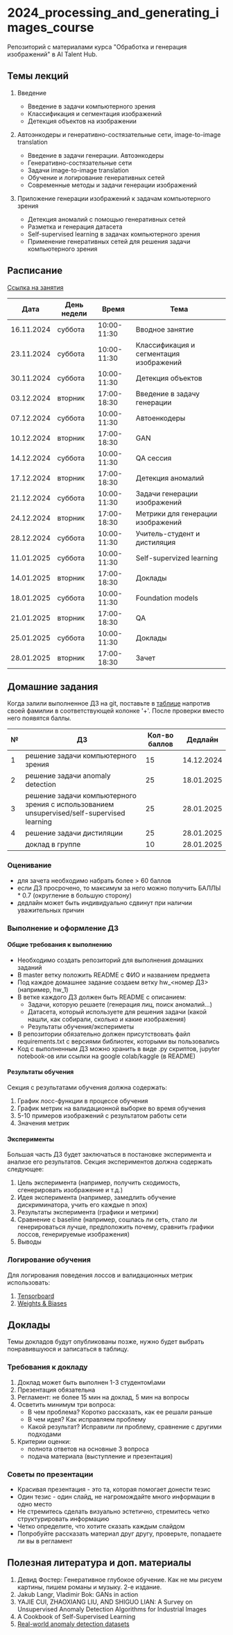 # 2024_processing_and_generating_images_course

Репозиторий с материалами курса "Обработка и генерация изображений" в AI Talent Hub.

## Темы лекций

1. Введение
    - Введение в задачи компьютерного зрения
    - Классификация и сегментация изображений
    - Детекция объектов на изображении

2. Автоэнкодеры и генеративно-состязательные сети, image-to-image translation
    - Введение в задачи генерации. Автоэнкодеры
    - Генеративно-состязательные сети
    - Задачи image-to-image translation
    - Обучение и логирование генеративных сетей
    - Современные методы и задачи генерации изображений

3. Приложение генерации изображений к задачам компьютерного зрения
    - Детекция аномалий с помощью генеративных сетей
    - Разметка и генерация датасета
    - Self-supervised learning в задачах компьютерного зрения
    - Применение генеративных сетей для решения задачи компьютерного зрения

## Расписание

[Ссылка на занятия](https://itmo.zoom.us/j/81130187786)


| Дата       | День недели | Время       | Тема                                   |
|------------|-------------|-------------|----------------------------------------|
| 16.11.2024 | суббота     | 10:00-11:30 | Вводное занятие                        |
| 23.11.2024 | суббота     | 10:00-11:30 | Классификация и сегментация изображений|
| 30.11.2024 | суббота     | 10:00-11:30 | Детекция объектов                      |
| 03.12.2024 | вторник     | 17:00-18:30 | Введение в задачу генерации            |
| 07.12.2024 | суббота     | 10:00-11:30 | Автоенкодеры                           |
| 10.12.2024 | вторник     | 17:00-18:30 | GAN                                    |
| 14.12.2024 | суббота     | 10:00-11:30 | QA сессия                              |
| 17.12.2024 | вторник     | 17:00-18:30 | Детекция аномалий                      |
| 21.12.2024 | суббота     | 10:00-11:30 | Задачи генерации изображений           |
| 24.12.2024 | вторник     | 17:00-18:30 | Метрики для генерации изображений      |
| 28.12.2024 | суббота     | 10:00-11:30 | Учитель-студент и дистиляция           |
| 11.01.2025 | суббота     | 10:00-11:30 | Self-supervized learning               |
| 14.01.2025 | вторник     | 17:00-18:30 | Доклады                                |
| 18.01.2025 | суббота     | 10:00-11:30 | Foundation models                      |
| 21.01.2025 | вторник     | 17:00-18:30 | QA                                     |
| 25.01.2025 | суббота     | 10:00-11:30 | Доклады                                |
| 28.01.2025 | вторник     | 17:00-18:30 | Зачет                                  |

## Домашние задания

Когда залили выполненное ДЗ на git, поставьте в [таблице](https://docs.google.com/spreadsheets/d/1DBVwCTdZ1kL9ZuwCPllHSJv-6mMwItmQYewBG_ODL9M/edit?gid=1860629658#gid=1860629658) напротив своей фамилии в соответствующей колонке '+'. После проверки вместо него появятся баллы.

| № | ДЗ                                                                                         | Кол-во баллов | Дедлайн    |
|---|--------------------------------------------------------------------------------------------|---------------|------------|
| 1 | решение задачи компьютерного зрения                                                        | 15            | 14.12.2024 |
| 2 | решение задачи anomaly detection                                                           | 25            | 18.01.2025 |
| 3 | решение задачи компьютерного зрения с использованием unsupervised/self-supervised learning | 25            | 28.01.2025 |
| 4 | решение задачи дистиляции                                                                  | 25            | 28.01.2025 |
|   | доклад в группе                                                                            | 10            | 28.01.2025 |

### Оценивание

- для зачета необходимо набрать более > 60 баллов
- если ДЗ просрочено, то максимум за него можно получить БАЛЛЫ * 0.7 (округление в большую сторону)
- дедлайн может быть индивидуально сдвинут при наличии уважительных причин 

### Выполнение и оформление ДЗ

#### Общие требования к выполнению

- Необходимо создать репозиторий для выполнения домашних заданий
- В master ветку положить README с ФИО и названием предмета
- Под каждое домашнее задание создаем ветку hw_<номер ДЗ> (например, hw_1)
- В ветке каждого ДЗ должен быть README с описанием:
  - Задачи, которую решаете (генерация лиц, поиск аномалий...)
  - Датасета, который используете для решения задачи (какой нашли, как собирали, сколько и какие изображения)
  - Результаты обучения/экспериметы
- В репозитории обязательно должен присутствовать файл requirements.txt  с версиями библиотек, которыми вы пользовались
- Код с выполненным ДЗ можно хранить в виде .py скриптов, jupyter notebook-ов или ссылки на google colab/kaggle (в README)

#### Результаты обучения

Секция с результатами обучения должна содержать:

1. График лосс-функции в процессе обучения
2. График метрик на валидационной выборке во время обучения
3. 5-10 примеров изображений с результатом работы сети
4. Значения метрик

#### Эксперименты

Большая часть ДЗ будет заключаться в постановке эксперимента и анализе его результатов. Секция экспериментов должна содержать следующее:

1. Цель эксперимента (например, получить сходимость, сгенерировать изображение и т.д.)
2. Идея эксперимента (например, замедлить обучение дискриминатора, учить его каждые n эпох)
3. Результаты эксперимента (графики и метрики)
4. Сравнение с baseline (например, сошлась ли сеть, стало ли генерироваться лучше, предположить почему, сравнить графики лоссов, генерируемые изображения)
5. Выводы

### Логирование обучения

Для логирования поведения лоссов и валидационных метрик использовать:

1. [Tensorboard](https://pytorch.org/tutorials/intermediate/tensorboard_tutorial.html)
2. [Weights & Biases](https://docs.wandb.ai/tutorials/pytorch)

## Доклады

Темы докладов будут опубликованы позже, нужно будет выбрать понравившуюся и записаться в таблицу.

### Требования к докладу

1. Доклад может быть выполнен 1-3 студентом\ами
2. Презентация обязательна
3. Регламент: не более 15 мин на доклад, 5 мин на вопросы
4. Осветить минимум три вопроса:
   - В чем проблема? Коротко рассказать, как ее решали раньше
   - В чем идея? Как исправляем проблему
   - Какой результат? Исправили ли проблему, сравнение с другими подходами
5. Критерии оценки:
   - полнота ответов на основные 3 вопроса
   - подача материала (выступление и презентация)

### Советы по презентации

- Красивая презентация - это та, которая помогает донести тезис
- Один тезис - один слайд, не нагромождайте много информации в одно место
- Не стремитесь сделать визуально эстетично, стремитесь четко структурировать информацию
- Четко определите, что хотите сказать каждым слайдом
- Попробуйте рассказать материал друг другу, проверьте, попадаете ли вы в регламент

## Полезная литература и доп. материалы

1. Девид Фостер: Генеративное глубокое обучение. Как не мы рисуем картины, пишем романы и музыку. 2-е издание.
2. Jakub Langr, Vladimir Bok: GANs in action
3. YAJIE CUI, ZHAOXIANG LIU, AND SHIGUO LIAN: A Survey on Unsupervised Anomaly Detection Algorithms for Industrial Images
4. A Cookbook of Self-Supervised Learning
5. [Real-world anomaly detection datasets](https://github.com/GuansongPang/ADRepository-Anomaly-detection-datasets)
